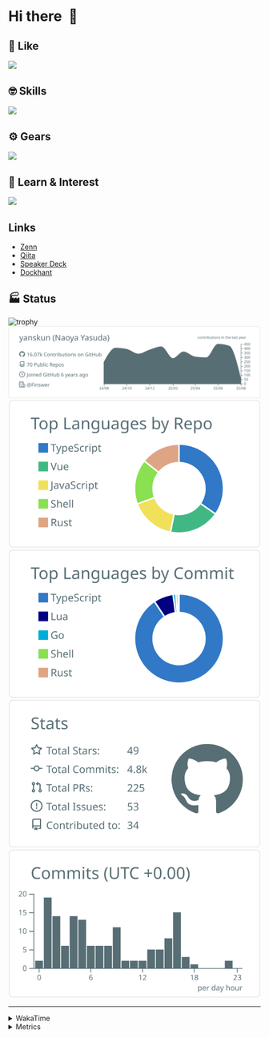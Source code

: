 # Hi there&nbsp; :wave:

## 💌 Like
<img src="https://go-skill-icons.vercel.app/api/icons?i=github" />

## 🤓 Skills
<img src="https://go-skill-icons.vercel.app/api/icons?i=js,ts,vue,nuxtjs,react,nextjs,go,lua,git" />

## ⚙️ Gears
<img src="https://go-skill-icons.vercel.app/api/icons?i=neovim,vscode,githubcopilot,alacritty,tmux" />

## 📖 Learn & Interest
<img src="https://go-skill-icons.vercel.app/api/icons?i=rust,deno,css,zig,playwright,githubactions,storybook,netlify,eslint" />

## Links
- [Zenn](https://zenn.dev/yanskun)
- [Qiita](https://qiita.com/yanskun)
- [Speaker Deck](https://speakerdeck.com/yanskun)
- [Dockhant](https://www.dockhunt.com/users/yanskun)

<!-- https://github.com/ryo-ma/github-profile-trophy -->

## 🏭 Status

<img src="https://github-profile-trophy.vercel.app/?username=yanskun&theme=onedark&row=1" alt="trophy">

<!-- https://github.com/vn7n24fzkq/github-profile-summary-cards -->
<picture>
  <source media="(prefers-color-scheme: dark)" srcset="https://raw.githubusercontent.com/yanskun/yanskun/master/profile-summary-card-output/nord_dark/0-profile-details.svg">
 <img src="https://raw.githubusercontent.com/yanskun/yanskun/master/profile-summary-card-output/default/0-profile-details.svg">
</picture>
<br>
<picture>
  <source media="(prefers-color-scheme: dark)" srcset="https://raw.githubusercontent.com/yanskun/yanskun/master/profile-summary-card-output/nord_dark/1-repos-per-language.svg">
 <img src="https://raw.githubusercontent.com/yanskun/yanskun/master/profile-summary-card-output/default/1-repos-per-language.svg">
</picture>
<picture>
  <source media="(prefers-color-scheme: dark)" srcset="https://raw.githubusercontent.com/yanskun/yanskun/master/profile-summary-card-output/nord_dark/2-most-commit-language.svg">
 <img src="https://raw.githubusercontent.com/yanskun/yanskun/master/profile-summary-card-output/default/2-most-commit-language.svg">
</picture>
<br>
<picture>
  <source media="(prefers-color-scheme: dark)" srcset="https://raw.githubusercontent.com/yanskun/yanskun/master/profile-summary-card-output/nord_dark/3-stats.svg">
 <img src="https://raw.githubusercontent.com/yanskun/yanskun/master/profile-summary-card-output/default/3-stats.svg">
</picture>
<picture>
  <source media="(prefers-color-scheme: dark)" srcset="https://raw.githubusercontent.com/yanskun/yanskun/master/profile-summary-card-output/nord_dark/4-productive-time.svg">
 <img src="https://raw.githubusercontent.com/yanskun/yanskun/master/profile-summary-card-output/default/4-productive-time.svg">
</picture>

---

<details>
  <summary>WakaTime</summary>
<!--START_SECTION:waka-->
![Code Time](http://img.shields.io/badge/Code%20Time-2%2C480%20hrs%2015%20mins-blue)

**🐱 My GitHub Data** 

> 📦 149.9 kB Used in GitHub's Storage 
 > 
> 🏆 2,691 Contributions in the Year 2025
 > 
> 💼 Opted to Hire
 > 
> 📜 131 Public Repositories 
 > 
> 🔑 6 Private Repositories 
 > 
**I'm an Early 🐤** 

```text
🌞 Morning                30816 commits       ████░░░░░░░░░░░░░░░░░░░░░   16.23 % 
🌆 Daytime                116910 commits      ███████████████░░░░░░░░░░   61.56 % 
🌃 Evening                38392 commits       █████░░░░░░░░░░░░░░░░░░░░   20.21 % 
🌙 Night                  3803 commits        ░░░░░░░░░░░░░░░░░░░░░░░░░   02.00 % 
```
📅 **I'm Most Productive on Tuesday** 

```text
Monday                   30226 commits       ████░░░░░░░░░░░░░░░░░░░░░   15.92 % 
Tuesday                  42244 commits       ██████░░░░░░░░░░░░░░░░░░░   22.24 % 
Wednesday                40232 commits       █████░░░░░░░░░░░░░░░░░░░░   21.18 % 
Thursday                 36174 commits       █████░░░░░░░░░░░░░░░░░░░░   19.05 % 
Friday                   34584 commits       █████░░░░░░░░░░░░░░░░░░░░   18.21 % 
Saturday                 2183 commits        ░░░░░░░░░░░░░░░░░░░░░░░░░   01.15 % 
Sunday                   4278 commits        █░░░░░░░░░░░░░░░░░░░░░░░░   02.25 % 
```


📊 **This Week I Spent My Time On** 

```text
🕑︎ Time Zone: Asia/Tokyo

💬 Programming Languages: 
TypeScript               25 hrs 33 mins      ██████████████████░░░░░░░   71.52 % 
Markdown                 3 hrs 7 mins        ██░░░░░░░░░░░░░░░░░░░░░░░   08.73 % 
Go                       2 hrs 33 mins       ██░░░░░░░░░░░░░░░░░░░░░░░   07.16 % 
Other                    1 hr 44 mins        █░░░░░░░░░░░░░░░░░░░░░░░░   04.88 % 
Protocol Buffer          1 hr 3 mins         █░░░░░░░░░░░░░░░░░░░░░░░░   02.97 % 

🔥 Editors: 
Neovim                   32 hrs 17 mins      ███████████████████████░░   90.36 % 
VS Code                  3 hrs 26 mins       ██░░░░░░░░░░░░░░░░░░░░░░░   09.64 % 

💻 Operating System: 
Mac                      35 hrs 44 mins      █████████████████████████   100.00 % 
```


 Last Updated on 06/08/2025 05:46:20 UTC
<!--END_SECTION:waka-->
</details>

<details>
  <summary>Metrics</summary>
  <img src="https://github.com/yanskun/yanskun/blob/main/github-metrics.svg" alt="Metrics">
</details>
